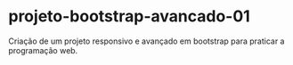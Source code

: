# projeto-bootstrap-avancado-01
 Criação de um projeto responsivo e avançado em bootstrap para praticar a programação web.
